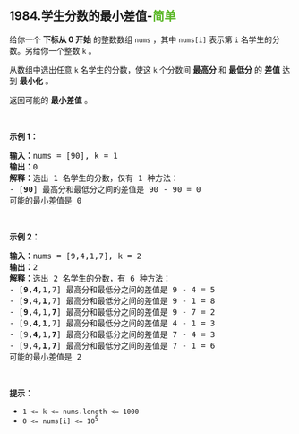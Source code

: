 ## 1984.学生分数的最小差值-<font color=#5AB726>简单</font>

给你一个 **下标从 0 开始** 的整数数组 `nums` ，其中 `nums[i]` 表示第 `i` 名学生的分数。另给你一个整数 `k` 。

从数组中选出任意 `k` 名学生的分数，使这 `k` 个分数间 **最高分** 和 **最低分** 的 **差值** 达到 **最小化** 。

返回可能的 **最小差值** 。  <br>

<br>

**示例 1：**

<pre>
<b>输入：</b>nums = [90], k = 1  
<b>输出：</b>0  
<b>解释：</b>选出 1 名学生的分数，仅有 1 种方法：  
- [<b>90</b>] 最高分和最低分之间的差值是 90 - 90 = 0  
可能的最小差值是 0  
</pre>

<br>

**示例 2：**

<pre>
<b>输入：</b>nums = [9,4,1,7], k = 2
<b>输出：</b>2
<b>解释：</b>选出 2 名学生的分数，有 6 种方法：
- [<b>9</b>,<b>4</b>,1,7] 最高分和最低分之间的差值是 9 - 4 = 5
- [<b>9</b>,4,<b>1</b>,7] 最高分和最低分之间的差值是 9 - 1 = 8
- [<b>9</b>,4,1,<b>7</b>] 最高分和最低分之间的差值是 9 - 7 = 2
- [9,<b>4</b>,<b>1</b>,7] 最高分和最低分之间的差值是 4 - 1 = 3
- [9,<b>4</b>,1,<b>7</b>] 最高分和最低分之间的差值是 7 - 4 = 3
- [9,4,<b>1</b>,<b>7</b>] 最高分和最低分之间的差值是 7 - 1 = 6
可能的最小差值是 2
</pre>

<br>

**提示：**

* `1 <= k <= nums.length <= 1000`
* <code>0 <= nums[i] <= 10<sup>5</sup></code>